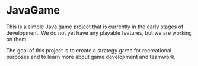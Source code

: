 # JavaGame

This is a simple Java game project that is currently in the early stages of development. We do not yet have any playable features, but we are working on them. 

The goal of this project is to create a strategy game for recreational purposes and to learn more about game development and teamwork.

